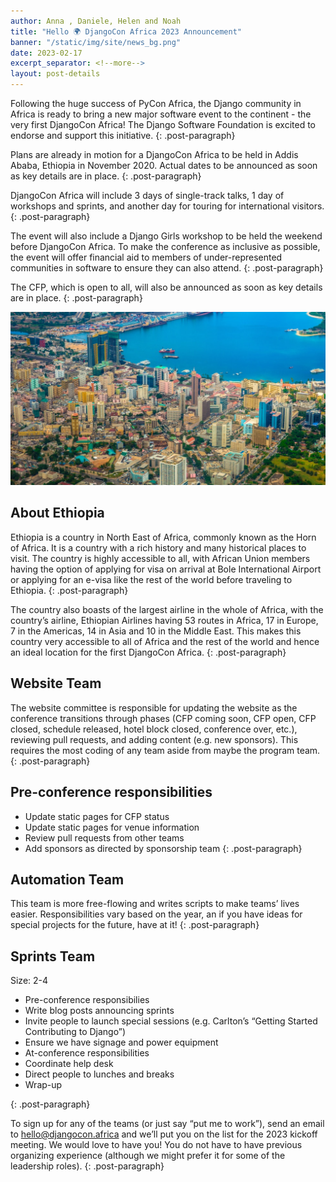 ```yaml
---
author: Anna , Daniele, Helen and Noah
title: "Hello 🌍 DjangoCon Africa 2023 Announcement"
banner: "/static/img/site/news_bg.png"
date: 2023-02-17
excerpt_separator: <!--more-->
layout: post-details
---
```


Following the huge success of PyCon Africa, the Django community in Africa is ready to bring a new major software event to the continent - the very first DjangoCon Africa! The Django Software Foundation is excited to endorse and support this initiative. <!--more-->
{: .post-paragraph}

Plans are already in motion for a DjangoCon Africa to be held in Addis Ababa, Ethiopia in November 2020. Actual dates to be announced as soon as key details are in place.
{: .post-paragraph}

DjangoCon Africa will include 3 days of single-track talks, 1 day of workshops and sprints, and another day for touring for international visitors.
{: .post-paragraph}

The event will also include a Django Girls workshop to be held the weekend before DjangoCon Africa. To make the conference as inclusive as possible, the event will offer financial aid to members of under-represented communities in software to ensure they can also attend.
{: .post-paragraph}

The CFP, which is open to all, will also be announced as soon as key details are in place.
{: .post-paragraph}

<img class="post-image" src="/static/img/site/news_bg.png" alt="post-image" />

## About Ethiopia
Ethiopia is a country in North East of Africa, commonly known as the Horn of Africa. It is a country with a rich history and many historical places to visit. The country is highly accessible to all, with African Union members having the option of applying for visa on arrival at Bole International Airport or applying for an e-visa like the rest of the world before traveling to Ethiopia.
{: .post-paragraph}



The country also boasts of the largest airline in the whole of Africa, with the country’s airline, Ethiopian Airlines having 53 routes in Africa, 17 in Europe, 7 in the Americas, 14 in Asia and 10 in the Middle East. This makes this country very accessible to all of Africa and the rest of the world and hence an ideal location for the first DjangoCon Africa.
{: .post-paragraph}


## Website Team
The website committee is responsible for updating the website as the conference transitions through phases (CFP coming soon, CFP open, CFP 
closed, schedule released, hotel block closed, conference over, etc.), reviewing pull requests, and adding content (e.g. new sponsors). This requires the most coding of any team aside from maybe the program team.
{: .post-paragraph}




## Pre-conference responsibilities
- Update static pages for CFP status
- Update static pages for venue information
- Review pull requests from other teams
- Add sponsors as directed by sponsorship team
{: .post-paragraph}


## Automation Team
This team is more free-flowing and writes scripts to make teams’ lives easier. Responsibilities vary based on the year, an if you have ideas for special projects for the future, have at it!
{: .post-paragraph}

## Sprints Team
Size: 2-4

- Pre-conference responsibilies
- Write blog posts announcing sprints
- Invite people to launch special sessions (e.g. Carlton’s “Getting Started Contributing to Django”)
- Ensure we have signage and power equipment
- At-conference responsibilities
- Coordinate help desk
- Direct people to lunches and breaks
- Wrap-up

{: .post-paragraph}



To sign up for any of the teams (or just say “put me to work”), send an email to hello@djangocon.africa and we’ll put you on the list for the 2023 kickoff meeting. We would love to have you! You do not have to have previous organizing experience (although we might prefer it for some of the leadership roles).
{: .post-paragraph}